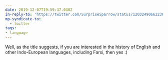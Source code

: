 ```yaml
---
date: 2019-12-07T19:59:37.030Z
in-reply-to: 'https://twitter.com/SurpriseSparrow/status/1203249066223816704?s=19'
mp-syndicate-to:
  - twitter
tags:
- language
---
```


Well, as the title suggests, if you are interested in the history of English and other Indo-European languages, including Farsi, then yes :)
